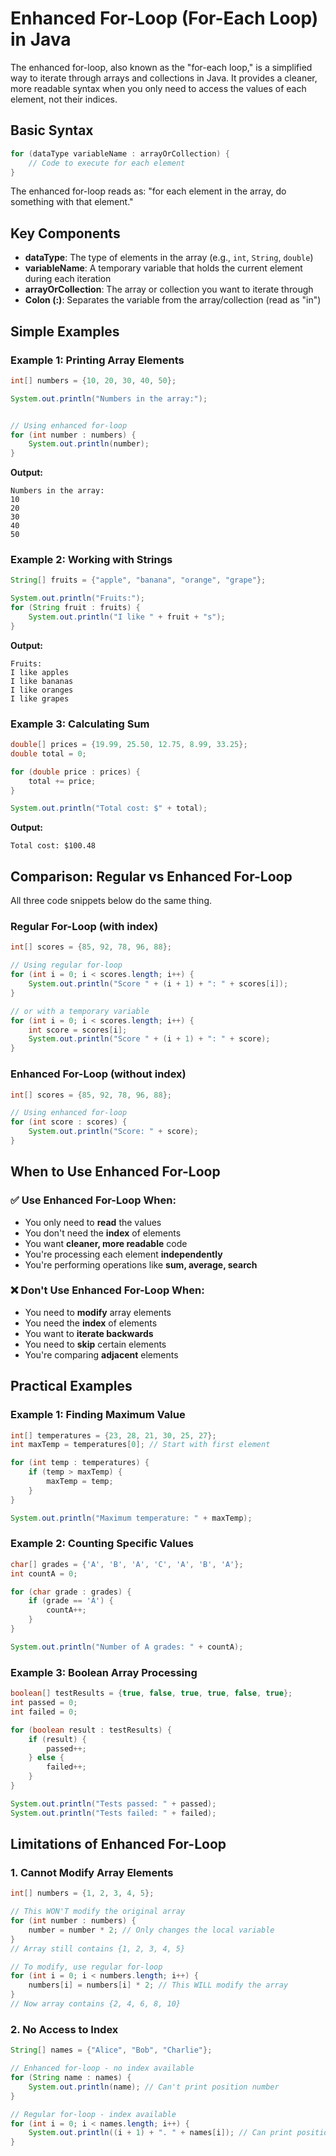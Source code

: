 
# Enhanced For-Loop (For-Each Loop) in Java

The enhanced for-loop, also known as the "for-each loop," is a simplified way to iterate through arrays and collections in Java. It provides a cleaner, more readable syntax when you only need to access the values of each element, not their indices.

## Basic Syntax

```java
for (dataType variableName : arrayOrCollection) {
    // Code to execute for each element
}
```

The enhanced for-loop reads as: "for each element in the array, do something with that element."

## Key Components

- **dataType**: The type of elements in the array (e.g., `int`, `String`, `double`)
- **variableName**: A temporary variable that holds the current element during each iteration
- **arrayOrCollection**: The array or collection you want to iterate through
- **Colon (:)**: Separates the variable from the array/collection (read as "in")

## Simple Examples

### Example 1: Printing Array Elements
```java
int[] numbers = {10, 20, 30, 40, 50};

System.out.println("Numbers in the array:");


// Using enhanced for-loop
for (int number : numbers) {
    System.out.println(number);
}
```

**Output:**
```
Numbers in the array:
10
20
30
40
50
```

### Example 2: Working with Strings
```java
String[] fruits = {"apple", "banana", "orange", "grape"};

System.out.println("Fruits:");
for (String fruit : fruits) {
    System.out.println("I like " + fruit + "s");
}
```

**Output:**
```
Fruits:
I like apples
I like bananas
I like oranges
I like grapes
```

### Example 3: Calculating Sum
```java
double[] prices = {19.99, 25.50, 12.75, 8.99, 33.25};
double total = 0;

for (double price : prices) {
    total += price;
}

System.out.println("Total cost: $" + total);
```

**Output:**
```
Total cost: $100.48
```

## Comparison: Regular vs Enhanced For-Loop

All three code snippets below do the same thing.

### Regular For-Loop (with index)
```java
int[] scores = {85, 92, 78, 96, 88};

// Using regular for-loop
for (int i = 0; i < scores.length; i++) {
    System.out.println("Score " + (i + 1) + ": " + scores[i]);
}

// or with a temporary variable
for (int i = 0; i < scores.length; i++) {
    int score = scores[i];
    System.out.println("Score " + (i + 1) + ": " + score);
}
```

### Enhanced For-Loop (without index)
```java
int[] scores = {85, 92, 78, 96, 88};

// Using enhanced for-loop
for (int score : scores) {
    System.out.println("Score: " + score);
}
```

## When to Use Enhanced For-Loop

### ✅ Use Enhanced For-Loop When:
- You only need to **read** the values
- You don't need the **index** of elements
- You want **cleaner, more readable** code
- You're processing each element **independently**
- You're performing operations like **sum, average, search**

### ❌ Don't Use Enhanced For-Loop When:
- You need to **modify** array elements
- You need the **index** of elements
- You want to **iterate backwards**
- You need to **skip** certain elements
- You're comparing **adjacent** elements

## Practical Examples

### Example 1: Finding Maximum Value
```java
int[] temperatures = {23, 28, 21, 30, 25, 27};
int maxTemp = temperatures[0]; // Start with first element

for (int temp : temperatures) {
    if (temp > maxTemp) {
        maxTemp = temp;
    }
}

System.out.println("Maximum temperature: " + maxTemp);
```

### Example 2: Counting Specific Values
```java
char[] grades = {'A', 'B', 'A', 'C', 'A', 'B', 'A'};
int countA = 0;

for (char grade : grades) {
    if (grade == 'A') {
        countA++;
    }
}

System.out.println("Number of A grades: " + countA);
```

### Example 3: Boolean Array Processing
```java
boolean[] testResults = {true, false, true, true, false, true};
int passed = 0;
int failed = 0;

for (boolean result : testResults) {
    if (result) {
        passed++;
    } else {
        failed++;
    }
}

System.out.println("Tests passed: " + passed);
System.out.println("Tests failed: " + failed);
```

## Limitations of Enhanced For-Loop

### 1. Cannot Modify Array Elements
```java
int[] numbers = {1, 2, 3, 4, 5};

// This WON'T modify the original array
for (int number : numbers) {
    number = number * 2; // Only changes the local variable
}
// Array still contains {1, 2, 3, 4, 5}

// To modify, use regular for-loop
for (int i = 0; i < numbers.length; i++) {
    numbers[i] = numbers[i] * 2; // This WILL modify the array
}
// Now array contains {2, 4, 6, 8, 10}
```

### 2. No Access to Index
```java
String[] names = {"Alice", "Bob", "Charlie"};

// Enhanced for-loop - no index available
for (String name : names) {
    System.out.println(name); // Can't print position number
}

// Regular for-loop - index available
for (int i = 0; i < names.length; i++) {
    System.out.println((i + 1) + ". " + names[i]); // Can print position
}
```
